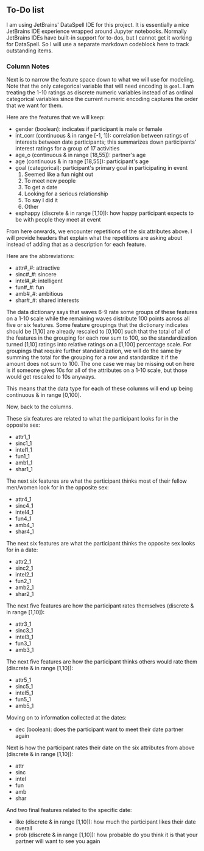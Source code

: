 ## To-Do list

I am using JetBrains' DataSpell IDE for this project. It is essentially a nice JetBrains IDE experience wrapped around Jupyter notebooks. Normally JetBrains IDEs have built-in support for to-dos, but I cannot get it working for DataSpell. So I will use a separate markdown codeblock here to track outstanding items.

### Column Notes

Next is to narrow the feature space down to what we will use for modeling. Note that the only categorical variable that will need encoding is `goal`. I am treating the 1-10 ratings as discrete numeric variables instead of as ordinal categorical variables since the current numeric encoding captures the order that we want for them.

Here are the features that we will keep:
- gender (boolean): indicates if participant is male or female
- int_corr (continuous & in range [-1, 1]): correlation between ratings of interests between date participants; this summarizes down participants' interest ratings for a group of 17 activities
- age_o (continuous & in range [18,55]): partner's age
- age (continuous & in range [18,55]): participant's age
- goal (categorical): participant's primary goal in participating in event
    1. Seemed like a fun night out
    2. To meet new people
    3. To get a date
    4. Looking for a serious relationship
    5. To say I did it
    6. Other
- exphappy (discrete & in range [1,10]): how happy participant expects to be with people they meet at event

From here onwards, we encounter repetitions of the six attributes above. I will provide headers that explain what the repetitions are asking about instead of adding that as a description for each feature.

Here are the abbreviations:

- attr#_#: attractive
- sinc#_#: sincere
- intel#_#: intelligent
- fun#_#: fun
- amb#_#: ambitious
- shar#_#: shared interests

The data dictionary says that waves 6-9 rate some groups of these features on a 1-10 scale while the remaining waves distribute 100 points across all five or six features. Some feature groupings that the dictionary indicates should be [1,10] are already rescaled to [0,100] such that the total of all of the features in the grouping for each row sum to 100, so the standardization turned [1,10] ratings into relative ratings on a [1,100] percentage scale. For groupings that require further standardization, we will do the same by summing the total for the grouping for a row and standardize it if the amount does not sum to 100. The one case we may be missing out on here is if someone gives 10s for all of the attributes on a 1-10 scale, but those would get rescaled to 10s anyways.

This means that the data type for each of these columns will end up being continuous & in range [0,100].

Now, back to the columns.

These six features are related to what the participant looks for in the opposite sex:
- attr1_1
- sinc1_1
- intel1_1
- fun1_1
- amb1_1
- shar1_1

The next six features are what the participant thinks most of their fellow men/women look for in the opposite sex:
- attr4_1
- sinc4_1
- intel4_1
- fun4_1
- amb4_1
- shar4_1

The next six features are what the participant thinks the opposite sex looks for in a date:
- attr2_1
- sinc2_1
- intel2_1
- fun2_1
- amb2_1
- shar2_1

The next five features are how the participant rates themselves (discrete & in range [1,10]):
- attr3_1
- sinc3_1
- intel3_1
- fun3_1
- amb3_1

The next five features are how the participant thinks others would rate them (discrete & in range [1,10]):
- attr5_1
- sinc5_1
- intel5_1
- fun5_1
- amb5_1

Moving on to information collected at the dates:
- dec (boolean): does the participant want to meet their date partner again

Next is how the participant rates their date on the six attributes from above (discrete & in range [1,10]):
- attr
- sinc
- intel
- fun
- amb
- shar

And two final features related to the specific date:
- like (discrete & in range [1,10]): how much the participant likes their date overall
- prob (discrete & in range [1,10]): how probable do you think it is that your partner will want to see you again